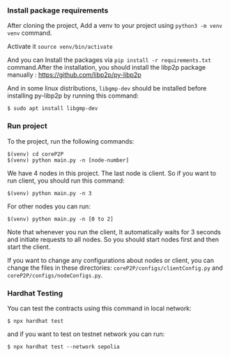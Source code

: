 ### Install package requirements
After cloning the project, Add a venv to your project using `python3 -m venv venv` command.

Activate it `source venv/bin/activate`

And you can Install the packages via `pip install -r requirements.txt` command.After the installation, you should install the libp2p package manually : https://github.com/libp2p/py-libp2p 

And in some linux distributions, `libgmp-dev` should be installed before installing py-libp2p by running this command:
		
	$ sudo apt install libgmp-dev

     
### Run project
To the project, run the following commands:

    $(venv) cd coreP2P
    $(venv) python main.py -n [node-number]
  
We have 4 nodes in this project. The last node is client. So if you want to run client, you should run this command:

    $(venv) python main.py -n 3

For other nodes you can run:

	$(venv) python main.py -n [0 to 2]


Note that whenever you run the client, It automatically waits for 3 seconds and initiate requests to all nodes. So you should start nodes first and then start the client.

If you want to change any configurations about nodes or client, you can change the files in these directories: `coreP2P/configs/clientConfig.py` and `coreP2P/configs/nodeConfigs.py`.


### Hardhat Testing
You can test the contracts using this command in local network:

    $ npx hardhat test

and if you want to test on testnet network you can run:

    $ npx hardhat test --network sepolia



    

